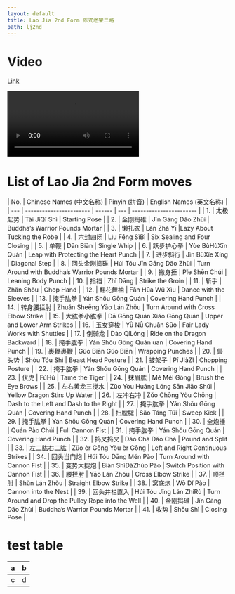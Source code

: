 ```yaml
---
layout: default
title: Lao Jia 2nd Form 陈式老架二路
path: lj2nd
---
```


# Video

[Link](https://s3-ap-southeast-2.amazonaws.com/video.sergeishutov.com/TaiChi+2nd+Form.mp4)

  <video controls>
    <source src="https://s3-ap-southeast-2.amazonaws.com/video.sergeishutov.com/TaiChi+2nd+Form.mp4" type="video/mp4">
  </video>

# List of Lao Jia 2nd Form moves

| No. | Chinese Names (中文名称) | Pinyin (拼音) | English Names (英文名称) |
| --- | ----------------------- | ------ | --- | ----------------------- |
| 1.  | 太极起势  | Tài JíQǐ Shì | Starting Pose |
| 2.  | 金刚捣碓 | Jīn Gāng Dǎo Zhùi | Buddha’s Warrior Pounds Mortar |
| 3.  | 懒扎衣 | Lǎn Zhǎ Yī |Lazy About Tucking the Robe |
| 4.  | 六封四闭 | Lìu Fēng SìBì | Six Sealing and Four Closing |
| 5.  | 单鞭 | Dān Biān | Single Whip |
| 6.  | 跃步护心拳 | Yùe BùHùXīn Quán | Leap with Protecting the Heart Punch |
| 7.  | 进步斜行  | Jìn BùXíe Xíng | Diagonal Step |
| 8.  | 回头金刚捣碓 | Húi Tóu Jīn Gāng Dǎo Zhùi | Turn Around with Buddha’s Warrior Pounds Mortar |
| 9.  | 撇身捶 | Pǐe Shēn Chúi | Leaning Body Punch |
| 10. | 指裆 | Zhǐ Dāng | Strike the Groin |
| 11. | 斩手 | Zhǎn Shǒu | Chop Hand |
| 12. | 翻花舞袖 | Fān Hūa Wǔ Xìu | Dance with the Sleeves |
| 13. | 掩手肱拳 | Yán Shǒu Gōng Quán | Covering Hand Punch |
| 14. | 转身腰拦肘 | Zhuǎn Sheēng Yāo Lán Zhǒu | Turn Around with Cross Elbow Strike |
| 15. | 大肱拳小肱拳 | Dā Gōng Quán Xiǎo Gōng Quán | Upper and Lower Arm Strikes |
| 16. | 玉女穿梭 | Yǜ Nǚ Chuān Sūo | Fair Lady Works with Shuttles |
| 17. | 倒骑龙 | Dào QíLóng | Ride on the Dragon Backward |
| 18. | 掩手肱拳 | Yán Shǒu Gōng Quán uan | Covering Hand Punch |
| 19. | 裹鞭裹鞭 | Gǔo Biān Gǔo Biān | Wrapping Punches |
| 20. | 兽头势 | Shòu Tóu Shì | Beast Head Posture |
| 21. | 披架子 | Pī JiàZǐ | Chopping Posture |
| 22. | 掩手肱拳 | Yán Shǒu Gōng Quán | Covering Hand Punch |
| 23. | 伏虎 | FúHǔ | Tame the Tiger |
| 24. | 抹眉肱 | Mě Méi Gōng | Brush the Eye Brows |
| 25. | 左右黄龙三搅水 | Zǔo Yòu Huáng Lóng Sān Jiǎo Shǔi | Yellow Dragon Stirs Up Water |
| 26. | 左冲右冲 | Zǔo Chōng Yòu Chōng | Dash to the Left and Dash to the Right |
| 27. | 掩手肱拳 | Yán Shǒu Gōng Quán | Covering Hand Punch |
| 28. | 扫膛腿 | Sǎo Táng Tǔi | Sweep Kick |
| 29. | 掩手肱拳 | Yán Shǒu Gōng Quán | Covering Hand Punch |
| 30. | 全炮捶 | Quán Pào Chúi | Full Cannon Fist |
| 31. | 掩手肱拳 | Yán Shǒu Gōng Quán | Covering Hand Punch |
| 32. | 捣叉捣叉 | Dǎo Chà Dǎo Chà | Pound and Split |
| 33. | 左二肱右二肱 | Zǔo èr Gōng Yòu èr Gōng | Left and Right Continuous Strikes |
| 34. | 回头当门炮 | Húi Tóu Dāng Mén Pào | Turn Around with Cannon Fist |
| 35. | 变势大捉炮 | Biàn ShìDàZhùo Pào | Switch Position with Cannon Fist |
| 36. | 腰拦肘 | Yāo Lán Zhǒu |  Cross Elbow Strike |
| 37. | 顺拦肘 | Shùn Lán Zhǒu | Straight Elbow Strike |
| 38. | 窝底炮 | Wō Dǐ Pào | Cannon into the Nest |
| 39. | 回头井栏直入 | Húi Tóu Jǐng Lán ZhíRù | Turn Around and Drop the Pulley Rope into the Well |
| 40. | 金刚捣碓 | Jīn Gāng Dǎo Zhùi | Buddha’s Warrior Pounds Mortar |
| 41. | 收势 | Shōu Shì | Closing Pose |


# test table

| a | b |
| --- | --- | 
| c | d |
